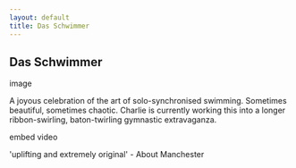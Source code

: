 ```yaml
---
layout: default
title: Das Schwimmer
---
```


## Das Schwimmer

image

A joyous celebration of the art of solo-synchronised swimming. Sometimes beautiful, sometimes chaotic. Charlie is currently working this into a longer ribbon-swirling, baton-twirling gymnastic extravaganza.

embed video

'uplifting and extremely original' - About Manchester
